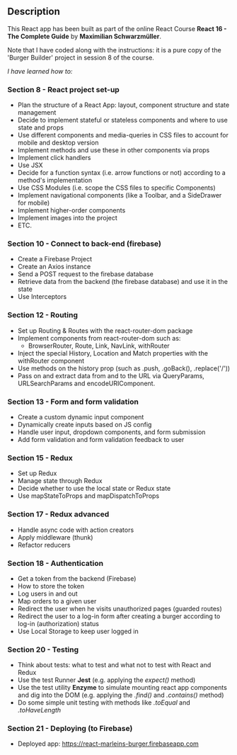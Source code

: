 ## Description

This React app has been built as part of the online React Course **React 16 - The Complete Guide** by **Maximilian Schwarzmüller**.

Note that I have coded along with the instructions: it is a pure copy of the 'Burger Builder' project in session 8 of the course.

*I have learned how to:*

### Section 8 - React project set-up

- Plan the structure of a React App: layout, component structure and state management
- Decide to implement stateful or stateless components and where to use state and props
- Use different components and media-queries in CSS files to account for mobile and desktop version
- Implement methods and use these in other components via props
- Implement click handlers
- Use JSX
- Decide for a function syntax (i.e. arrow functions or not) according to a method's implementation
- Use CSS Modules (i.e. scope the CSS files to specific Components)
- Implement navigational components (like a Toolbar, and a SideDrawer for mobile)
- Implement higher-order components
- Implement images into the project
- ETC.

### Section 10 - Connect to back-end (firebase)

- Create a Firebase Project
- Create an Axios instance
- Send a POST request to the firebase database
- Retrieve data from the backend (the firebase database) and use it in the state
- Use Interceptors

### Section 12 - Routing


- Set up Routing & Routes with the react-router-dom package
- Implement components from react-router-dom such as:
  - BrowserRouter, Route, Link, NavLink, withRouter
- Inject the special History, Location and Match properties with the withRouter component
- Use methods on the history prop (such as .push, .goBack(), .replace('/'))
- Pass on and extract data from and to the URL via QueryParams, URLSearchParams and encodeURIComponent.

### Section 13 - Form and form validation

- Create a custom dynamic input component
- Dynamically create inputs based on JS config
- Handle user input, dropdown components, and form submission
- Add form validation and form validation feedback to user

### Section 15 - Redux

- Set up Redux
- Manage state through Redux
- Decide whether to use the local state or Redux state
- Use mapStateToProps and mapDispatchToProps

### Section 17 - Redux advanced
- Handle async code with action creators
- Apply middleware (thunk)
- Refactor reducers

### Section 18 - Authentication
- Get a token from the backend (Firebase)
- How to store the token 
- Log users in and out
- Map orders to a given user
- Redirect the user when he visits unauthorized pages (guarded routes)
- Redirect the user to a log-in form after creating a burger according to log-in (authorization) status
- Use Local Storage to keep user logged in

### Section 20 - Testing
- Think about tests: what to test and what not to test with React and Redux
- Use the test Runner **Jest** (e.g. applying the *expect()* method)
- Use the test utility **Enzyme** to simulate mounting react app components and dig into the DOM (e.g. applying the *.find()* and *.contains()* method)
- Do some simple unit testing with methods like *.toEqual* and *.toHaveLength*

### Section 21 - Deploying (to Firebase)

- Deployed app: https://react-marleins-burger.firebaseapp.com